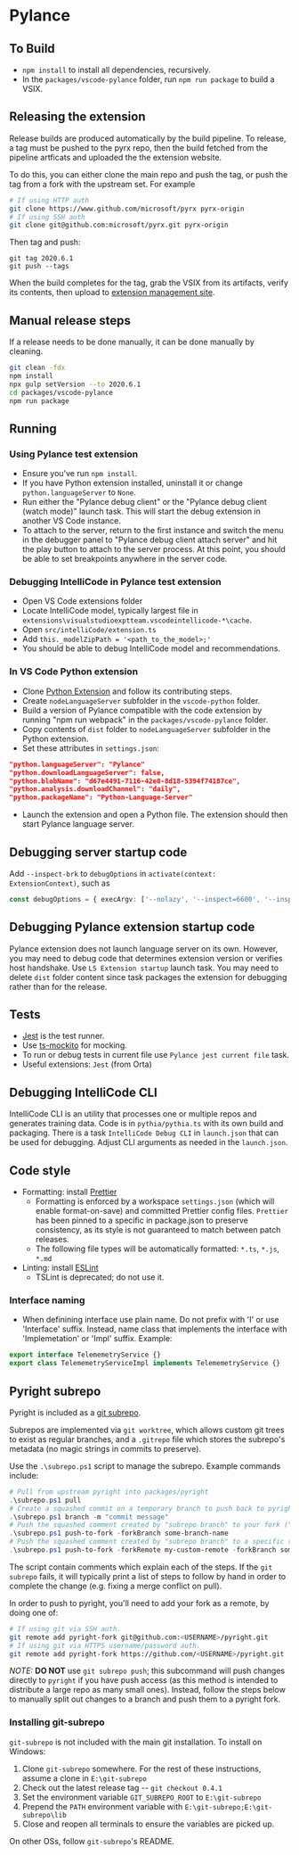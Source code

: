 # Pylance

## To Build

-   `npm install` to install all dependencies, recursively.
-   In the `packages/vscode-pylance` folder, run `npm run package` to build a VSIX.

## Releasing the extension

Release builds are produced automatically by the build pipeline. To release,
a tag must be pushed to the pyrx repo, then the build fetched from the pipeline
artficats and uploaded the the extension website.

To do this, you can either clone the main repo and push the tag, or push the tag
from a fork with the upstream set. For example

```sh
# If using HTTP auth
git clone https://www.github.com/microsoft/pyrx pyrx-origin
# If using SSH auth
git clone git@github.com:microsoft/pyrx.git pyrx-origin
```

Then tag and push:

```
git tag 2020.6.1
git push --tags
```

When the build completes for the tag, grab the VSIX from its artifacts, verify its contents,
then upload to [extension management site](https://marketplace.visualstudio.com/manage/publishers/ms-python/).

## Manual release steps

If a release needs to be done manually, it can be done manually by cleaning.

```sh
git clean -fdx
npm install
npx gulp setVersion --to 2020.6.1
cd packages/vscode-pylance
npm run package
```

## Running

### Using Pylance test extension

-   Ensure you've run `npm install`.
-   If you have Python extension installed, uninstall it or change `python.languageServer` to `None`.
-   Run either the "Pylance debug client" or the "Pylance debug client (watch mode)" launch task.
    This will start the debug extension in another VS Code instance.
-   To attach to the server, return to the first instance and switch the menu in the debugger panel to
    "Pylance debug client attach server" and hit the play button to attach to the server process.
    At this point, you should be able to set breakpoints anywhere in the server code.

### Debugging IntelliCode in Pylance test extension

-   Open VS Code extensions folder
-   Locate IntelliCode model, typically largest file in `extensions\visualstudioexptteam.vscodeintellicode-*\cache`.
-   Open `src/intelliCode/extension.ts`
-   Add `this._modelZipPath = '<path_to_the_model>;'`
-   You should be able to debug IntelliCode model and recommendations.

### In VS Code Python extension

-   Clone [Python Extension](https://github.com/microsoft/vscode-python) and follow its contributing steps.
-   Create `nodeLanguageServer` subfolder in the `vscode-python` folder.
-   Build a version of Pylance compatible with the code extension by running "npm run webpack" in the `packages/vscode-pylance` folder.
-   Copy contents of `dist` folder to `nodeLanguageServer` subfolder in the Python extension.
-   Set these attributes in `settings.json`:

```json
"python.languageServer": "Pylance"
"python.downloadLanguageServer": false,
"python.blobName": "d67e4491-7116-42e0-8d18-5394f74187ce",
"python.analysis.downloadChannel": "daily",
"python.packageName": "Python-Language-Server"
```

-   Launch the extension and open a Python file. The extension should then start Pylance language server.

## Debugging server startup code

Add `--inspect-brk` to `debugOptions` in `activate(context: ExtensionContext)`, such as

```ts
const debugOptions = { execArgv: ['--nolazy', '--inspect=6600', '--inspect-brk'] };
```

## Debugging Pylance extension startup code

Pylance extension does not launch language server on its own. However, you may need to debug code that determines extension version or verifies host handshake. Use `LS Extension startup` launch task. You may need to delete `dist` folder content since task packages the extension for debugging rather than for the release.

## Tests

-   [Jest](https://jestjs.io/) is the test runner.
-   Use [ts-mockito](https://www.npmjs.com/package/ts-mockito) for mocking.
-   To run or debug tests in current file use `Pylance jest current file` task.
-   Useful extensions: `Jest` (from Orta)

## Debugging IntelliCode CLI

IntelliCode CLI is an utility that processes one or multiple repos and generates training data. Code is in `pythia/pythia.ts` with its own build and packaging. There is a task `IntelliCode Debug CLI` in `launch.json` that can be used for debugging. Adjust CLI arguments as needed in the `launch.json`.

## Code style

-   Formatting: install [Prettier](https://marketplace.visualstudio.com/items?itemName=esbenp.prettier-vscode)
    -   Formatting is enforced by a workspace `settings.json` (which will enable format-on-save) and committed Prettier config files. `Prettier` has been pinned to a specific in package.json to preserve consistency, as its style is not guaranteed to match between patch releases.
    -   The following file types will be automatically formatted: `*.ts`, `*.js`, `*.md`
-   Linting: install [ESLint](https://marketplace.visualstudio.com/items?itemName=dbaeumer.vscode-eslint)
    -   TSLint is deprecated; do not use it.

### Interface naming

-   When definining interface use plain name. Do not prefix with 'I' or use 'Interface' suffix. Instead, name class that implements the interface with 'Implemetation' or 'Impl' suffix. Example:

```ts
export interface TelememetryService {}
export class TelememetryServiceImpl implements TelememetryService {}
```

## Pyright subrepo

Pyright is included as a [git subrepo](https://github.com/ingydotnet/git-subrepo).

Subrepos are implemented via `git worktree`, which allows custom git trees to exist as regular branches,
and a `.gitrepo` file which stores the subrepo's metadata (no magic strings in commits to preserve).

Use the `.\subrepo.ps1` script to manage the subrepo. Example commands include:

```ps1
# Pull from upstream pyright into packages/pyright
.\subrepo.ps1 pull
# Create a squashed commit on a temporary branch to push back to pyright
.\subrepo.ps1 branch -m "commit message"
# Push the squashed comment created by "subrepo branch" to your fork ("pyright-fork" remote, see below)
.\subrepo.ps1 push-to-fork -forkBranch some-branch-name
# Push the squashed comment created by "subrepo branch" to a specific remote.
.\subrepo.ps1 push-to-fork -forkRemote my-custom-remote -forkBranch some-branch-name
```

The script contain comments which explain each of the steps. If the `git subrepo` fails, it will
typically print a list of steps to follow by hand in order to complete the change (e.g. fixing
a merge conflict on pull).

In order to push to pyright, you'll need to add your fork as a remote, by doing one of:

```sh
# If using git via SSH auth.
git remote add pyright-fork git@github.com:<USERNAME>/pyright.git
# If using git via HTTPS username/password auth.
git remote add pyright-fork https://github.com/<USERNAME>/pyright.git
```

_NOTE:_ **DO NOT** use `git subrepo push`; this subcommand will push changes directly to `pyright`
if you have push access (as this method is intended to distribute a large repo as many small ones).
Instead, follow the steps below to manually split out changes to a branch and push them to a pyright fork.

### Installing git-subrepo

`git-subrepo` is not included with the main git installation. To install on Windows:

1. Clone `git-subrepo` somewhere. For the rest of these instructions, assume a clone in `E:\git-subrepo`
1. Check out the latest release tag -- `git checkout 0.4.1`
1. Set the environment variable `GIT_SUBREPO_ROOT` to `E:\git-subrepo`
1. Prepend the `PATH` environment variable with `E:\git-subrepo;E:\git-subrepo\lib`
1. Close and reopen all terminals to ensure the variables are picked up.

On other OSs, follow `git-subrepo`'s README.
